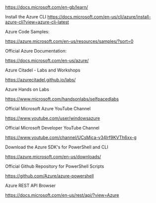 https://docs.microsoft.com/en-gb/learn/


Install the Azure CLI
https://docs.microsoft.com/en-us/cli/azure/install-azure-cli?view=azure-cli-latest


Azure Code Samples:

https://azure.microsoft.com/en-us/resources/samples/?sort=0


Official Azure Documentation:

https://docs.microsoft.com/en-us/azure/


Azure Citadel - Labs and Workshops

https://azurecitadel.github.io/labs/


Azure Hands on Labs

https://www.microsoft.com/handsonlabs/selfpacedlabs


Official Microsoft Azure YouTube Channel

https://www.youtube.com/user/windowsazure


Official Microsoft Developer YouTube Channel

https://www.youtube.com/channel/UCsMica-v34Irf9KVTh6xx-g


Download the Azure SDK's for PowerShell and CLI

https://azure.microsoft.com/en-us/downloads/


Official Github Repository for PowerShell Scripts

https://github.com/Azure/azure-powershell


Azure REST API Browser

https://docs.microsoft.com/en-us/rest/api/?view=Azure
